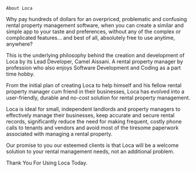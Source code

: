



                                                                       About Loca

Why pay hundreds of dollars for an overpriced, problematic and confusing rental property management software, when you can create a similar and simple app to your taste and preferences, 
without any  of the complex or complicated features… and best of all, absolutely free to use anytime, anywhere?

This is the underlying philosophy behind the creation and development of Loca by its Lead Developer, Camel Aissani.
A rental property manager by profession who also enjoys Software Development and Coding as a part time hobby.

From the initial plan of creating Loca to help himself and his fellow rental property manager cum friend in their businesses, Loca has evolved
into a user-friendly, durable and no-cost solution for rental property management.

Loca is ideal for small, independent landlords and property managers to effectively manage their businesses, keep accurate and secure rental records, 
significantly reduce the need for making frequent, costly phone calls to tenants and vendors and avoid most of the tiresome paperwork associated with managing a rental property.

Our promise to you our esteemed clients is that Loca will be a welcome solution to your rental management needs,
not an additional problem.


Thank You For Using Loca Today.
